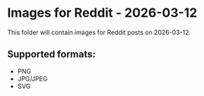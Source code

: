# Images for Reddit - 2026-03-12

This folder will contain images for Reddit posts on 2026-03-12.

## Supported formats:
- PNG
- JPG/JPEG
- SVG
